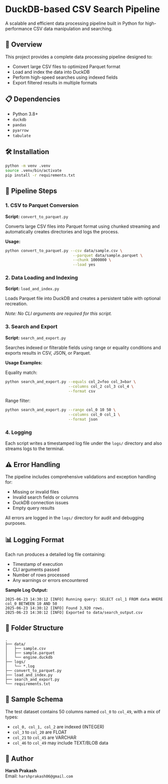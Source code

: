 # DuckDB-based CSV Search Pipeline

A scalable and efficient data processing pipeline built in Python for high-performance CSV data manipulation and searching.

## 🚀 Overview

This project provides a complete data processing pipeline designed to:

- Convert large CSV files to optimized Parquet format
- Load and index the data into DuckDB
- Perform high-speed searches using indexed fields
- Export filtered results in multiple formats

## 📋 Dependencies

- Python 3.8+
- `duckdb`
- `pandas`
- `pyarrow`
- `tabulate`

## 🛠️ Installation

```bash
python -m venv .venv
source .venv/bin/activate
pip install -r requirements.txt
```

## 🔧 Pipeline Steps

### 1. CSV to Parquet Conversion

**Script:** `convert_to_parquet.py`

Converts large CSV files into Parquet format using chunked streaming and automatically creates directories and logs the process.

**Usage:**

```bash
python convert_to_parquet.py --csv data/sample.csv \
                              --parquet data/sample.parquet \
                              --chunk 1000000 \
                              --load yes
```

### 2. Data Loading and Indexing

**Script:** `load_and_index.py`

Loads Parquet file into DuckDB and creates a persistent table with optional recreation.

_Note: No CLI arguments are required for this script._

### 3. Search and Export

**Script:** `search_and_export.py`

Searches indexed or filterable fields using range or equality conditions and exports results in CSV, JSON, or Parquet.

**Usage Examples:**

Equality match:

```bash
python search_and_export.py --equals col_2=foo col_3=bar \
                            --columns col_2 col_3 col_4 \
                            --format csv
```

Range filter:

```bash
python search_and_export.py --range col_0 10 50 \
                            --columns col_0 col_1 \
                            --format json
```

### 4. Logging

Each script writes a timestamped log file under the `logs/` directory and also streams logs to the terminal.

## ⚠️ Error Handling

The pipeline includes comprehensive validations and exception handling for:

- Missing or invalid files
- Invalid search fields or columns
- DuckDB connection issues
- Empty query results

All errors are logged in the `logs/` directory for audit and debugging purposes.

## 📊 Logging Format

Each run produces a detailed log file containing:

- Timestamp of execution
- CLI arguments passed
- Number of rows processed
- Any warnings or errors encountered

**Sample Log Output:**

```
2025-06-23 14:30:12 [INFO] Running query: SELECT col_1 FROM data WHERE col_0 BETWEEN 10 AND 50
2025-06-23 14:30:12 [INFO] Found 3,920 rows.
2025-06-23 14:30:12 [INFO] Exported to data/search_output.csv
```

## 📁 Folder Structure

```
.
├── data/
│   ├── sample.csv
│   ├── sample.parquet
│   └── engine.duckdb
├── logs/
│   └── *.log
├── convert_to_parquet.py
├── load_and_index.py
├── search_and_export.py
└── requirements.txt
```

## 📝 Sample Schema

The test dataset contains 50 columns named `col_0` to `col_49`, with a mix of types:

- `col_0, col_1, col_2` are indexed (INTEGER)
- `col_3` to `col_20` are FLOAT
- `col_21` to `col_45` are VARCHAR
- `col_46` to `col_49` may include TEXT/BLOB data

## 👤 Author

**Harsh Prakash**  
Email: `harshprakash06@gmail.com`
